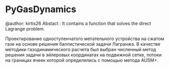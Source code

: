 # PyGasDynamics
@author: kirtis26
Abstact : It contains a function that solves the direct Lagrange problem.

Проектирование одноступенчатого метательного устройства на сжатом газе на основе решения баллистической задачи Лагранжа.
В качестве методики газодинамического расчета был выбран численный метод решения задачи в эйлеровых координатах на подвижной сетке, потоки на границах ячеек которой определялись с помощью метода AUSM+.
